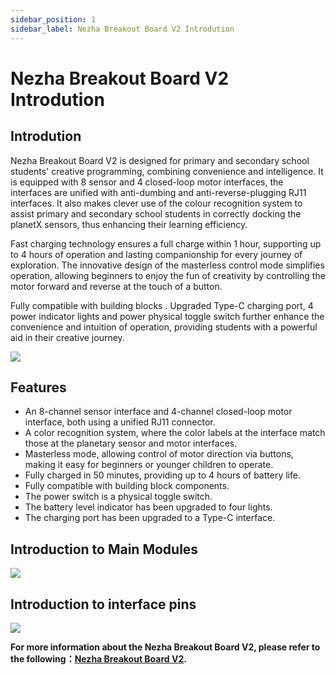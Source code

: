 ```yaml
---
sidebar_position: 1
sidebar_label: Nezha Breakout Board V2 Introdution
---
```


# Nezha Breakout Board V2 Introdution

## Introdution

Nezha Breakout Board V2 is designed for primary and secondary school students' creative programming, combining convenience and intelligence. It is equipped with 8 sensor and 4 closed-loop motor interfaces, the interfaces are unified with anti-dumbing and anti-reverse-plugging RJ11 interfaces. It also makes clever use of the colour recognition system to assist primary and secondary school students in correctly docking the planetX sensors, thus enhancing their learning efficiency.

Fast charging technology ensures a full charge within 1 hour, supporting up to 4 hours of operation and lasting companionship for every journey of exploration. The innovative design of the masterless control mode simplifies operation, allowing beginners to enjoy the fun of creativity by controlling the motor forward and reverse at the touch of a button.

Fully compatible with building blocks . Upgraded Type-C charging port, 4 power indicator lights and power physical toggle switch further enhance the convenience and intuition of operation, providing students with a powerful aid in their creative journey.

![](https://wiki-media-ef.oss-cn-hongkong.aliyuncs.com/docs/microbit/building-blocks/microbit-space-science-kit/images/microbit-space-science-kit-introduction-04.png)

## Features

-  An 8-channel sensor interface and 4-channel closed-loop motor interface, both using a unified RJ11 connector.
-  A color recognition system, where the color labels at the interface match those at the planetary sensor and motor interfaces.
-  Masterless mode, allowing control of motor direction via buttons, making it easy for beginners or younger children to operate.
-  Fully charged in 50 minutes, providing up to 4 hours of battery life.
-  Fully compatible with building block components.
-  The power switch is a physical toggle switch.
-  The battery level indicator has been upgraded to four lights.
-  The charging port has been upgraded to a Type-C interface.

## Introduction to Main Modules

![](https://wiki-media-ef.oss-cn-hongkong.aliyuncs.com/docs/microbit/building-blocks/microbit-space-science-kit/images/microbit-space-science-kit-nezha201.png)

## Introduction to interface pins

![](https://wiki-media-ef.oss-cn-hongkong.aliyuncs.com/docs/microbit/building-blocks/microbit-space-science-kit/images/microbit-space-science-kit-nezha202.png)

**For more information about the Nezha Breakout Board V2, please refer to the following：[Nezha Breakout Board V2](https://wiki.elecfreaks.com/en/microbit/expansion-board/nezha-v2/).**
